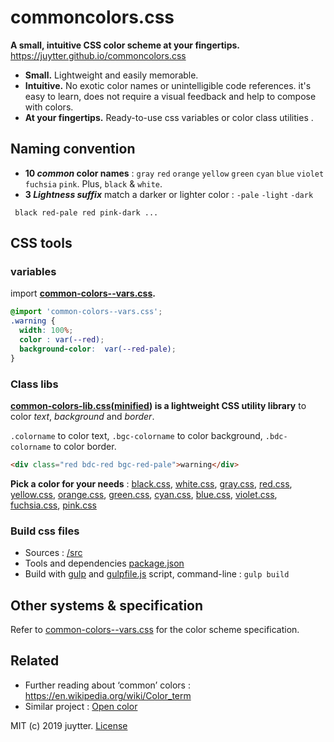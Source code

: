 # commoncolors.css

**A small, intuitive CSS color scheme at your fingertips.** https://juytter.github.io/commoncolors.css

- **Small.** Lightweight and easily memorable.
- **Intuitive.** No exotic color names or unintelligible code references. it's easy to learn, does not require a visual feedback and help to compose with colors.
- **At your fingertips.** Ready-to-use css variables or color class utilities .  

## Naming convention

- **10 *common* color names** :  `gray` `red` `orange` `yellow` `green` `cyan` `blue` `violet` `fuchsia` `pink`. Plus, `black` &  `white`.
- **3 *Lightness suffix*** match a darker or lighter color :  `-pale`  `-light`   `-dark`

```
 black red-pale red pink-dark ...
```

## CSS tools

### variables

import **[common-colors--vars.css](./css/common-colors--vars.css).**

```css
@import 'common-colors--vars.css';
.warning {
  width: 100%;
  color : var(--red);
  background-color:  var(--red-pale);
}
```

### Class libs

**[common-colors-lib.css](./css/common-colors-lib.css)([minified](./css/min/common-colors-lib.min.css)) is a lightweight CSS utility library**  to color *text*,  *background* and *border*.

`.colorname`  to color text, `.bgc-colorname` to color  background, `.bdc-colorname` to color border.

```html
<div class="red bdc-red bgc-red-pale">warning</div>
```

**Pick a color for your needs** :  [black.css](css/black.css),  [white.css](css/white.css),  [gray.css](css/gray.css),  [red.css](css/red.css),  [yellow.css](css/yellow.css), [orange.css](css/orange.css), [green.css](css/green.css),  [cyan.css](css/cyan.css),  [blue.css](css/blue.css), [violet.css](css/violet.css),  [fuchsia.css](css/fuchsia.css),  [pink.css](css/pink.css)          

### Build css files

- Sources :  [/src](./src)
- Tools and dependencies [package.json](package.json)
- Build with [gulp](https://gulpjs.com) and [gulpfile.js](gulpfile.js) script,  command-line :  `gulp build`

## Other systems &  specification

Refer to  [common-colors--vars.css](src/common-colors--vars.css) for the color scheme specification.

## Related

- Further reading about ‘common’ colors : https://en.wikipedia.org/wiki/Color_term
- Similar project : [Open color](https://yeun.github.io/open-color/)



MIT (c) 2019 juytter.  [License](LICENSE.md)
